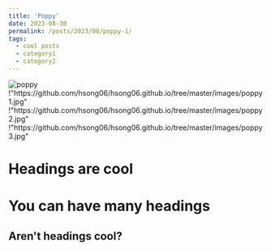 ```yaml
---
title: 'Poppy'
date: 2023-08-30
permalink: /posts/2023/08/poppy-1/
tags:
  - cool posts
  - category1
  - category2
---
```


<img src="[path_to_your_image.jpg](https://github.com/hsong06/hsong06.github.io/tree/master/images/poppy1.jpg)" alt="poppy">
!"https://github.com/hsong06/hsong06.github.io/tree/master/images/poppy1.jpg" 
!"https://github.com/hsong06/hsong06.github.io/tree/master/images/poppy2.jpg" 
!"https://github.com/hsong06/hsong06.github.io/tree/master/images/poppy3.jpg" 

Headings are cool
======

You can have many headings
======

Aren't headings cool?
------
